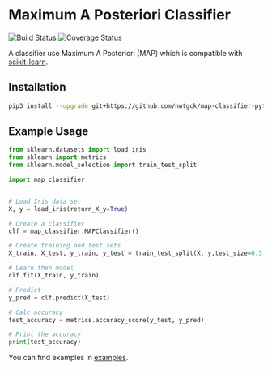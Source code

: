 # Maximum A Posteriori Classifier

[![Build Status](https://travis-ci.org/nwtgck/map-classifier-python.svg?branch=develop)](https://travis-ci.org/nwtgck/map-classifier-python) [![Coverage Status](https://coveralls.io/repos/github/nwtgck/map-classifier-python/badge.svg?branch=develop)](https://coveralls.io/github/nwtgck/map-classifier-python?branch=develop) 

A classifier use Maximum A Posteriori (MAP) which is compatible with [scikit-learn](http://scikit-learn.org/).


## Installation

```bash
pip3 install --upgrade git+https://github.com/nwtgck/map-classifier-python.git
```

## Example Usage

```python
from sklearn.datasets import load_iris
from sklearn import metrics
from sklearn.model_selection import train_test_split

import map_classifier


# Load Iris data set
X, y = load_iris(return_X_y=True)

# Create a classifier
clf = map_classifier.MAPClassifier()

# Create training and test sets
X_train, X_test, y_train, y_test = train_test_split(X, y,test_size=0.3, random_state=40)

# Learn then model
clf.fit(X_train, y_train)

# Predict
y_pred = clf.predict(X_test)

# Calc accuracy
test_accuracy = metrics.accuracy_score(y_test, y_pred)

# Print the accuracy
print(test_accuracy)
```

You can find examples in [examples](examples).